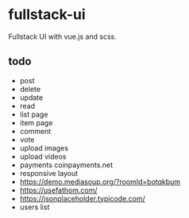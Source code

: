 # fullstack-ui

Fullstack UI with vue.js and scss.


## todo

- post
- delete
- update
- read
- list page
- item page
- comment
- vote
- upload images
- upload videos
- payments coinpayments.net
- responsive layout
- https://demo.mediasoup.org/?roomId=botqkbum
- https://usefathom.com/
- https://jsonplaceholder.typicode.com/
- users list
